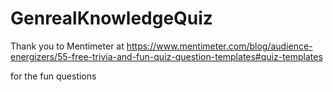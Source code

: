 # GenrealKnowledgeQuiz

Thank you to Mentimeter at 
https://www.mentimeter.com/blog/audience-energizers/55-free-trivia-and-fun-quiz-question-templates#quiz-templates

for the fun questions
